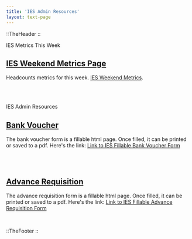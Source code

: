 ```yaml
---
title: 'IES Admin Resources'
layout: text-page
---
```

::TheHeader
::		
<div class="grid-container">


<t> IES Metrics This Week </t>

## [IES Weekend Metrics Page](/iesadmin/metricsthisweek)
Headcounts metrics for this week. [IES Weekend Metrics](/iesadmin/iesmetricsthisweek).

<br>
<br>



<t>IES Admin Resources</t>

## [Bank Voucher](https://vouchers.pages.dev/20240225_FA%20Rev.%20Bank%20Voucher.html)
The bank voucher form is a fillable html page. Once filled, it can be printed or saved to a pdf. Here's the link: [Link to IES Fillable Bank Voucher Form](https://vouchers.pages.dev/20240225_FA%20Rev.%20Bank%20Voucher.html)

<br>
<br>

## [Advance Requisition](https://vouchers.pages.dev/20240225_Buku%20Advance%20Requesition1.html)
The advance requisition form is a fillable html page. Once filled, it can be printed or saved to a pdf. Here's the link: [Link to IES Fillable Advance Requisition Form](https://vouchers.pages.dev/20240225_Buku%20Advance%20Requesition1.html)

</div>
<br>

::TheFooter
::